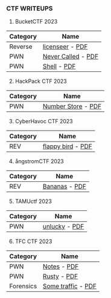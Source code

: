### CTF WRITEUPS

1. BucketCTF 2023

Category | Name
--- | ---
Reverse | [licenseer](BucketCTF%202023/REV%20-%20licenseer/REV%20-%20licenseer%20(Medium).md) - [PDF](BucketCTF%202023/REV%20-%20licenseer/REV%20-%20licenseer%20(Medium).pdf)
PWN | [Never Called](BucketCTF%202023/PWN%20-%20Never%20Called/PWN%20-%20Never%20Called%20(Easy).md) - [PDF](BucketCTF%202023/PWN%20-%20Never%20Called/PWN%20-%20Never%20Called%20(Easy).pdf)
PWN | [Shell](BucketCTF%202023/PWN%20-%20Shell/PWN%20-%20Shell%20(Medium%20&%20Hard).md) - [PDF](BucketCTF%202023/PWN%20-%20Shell/PWN%20-%20Shell%20(Medium%20&%20Hard).pdf)

2. HackPack CTF 2023

Category | Name
--- | ---
PWN | [Number Store](HackPack%20CTF%202023/PWN%20-%20Number%20Store/PWN%20-%20Number%20Store%20-%20Easy.md) - [PDF](HackPack%20CTF%202023/PWN%20-%20Number%20Store/PWN%20-%20Number%20Store%20-%20Easy.pdf)

3. CyberHavoc CTF 2023

Category | Name
--- | ---
REV | [flappy bird](CyberHavoc%20CTF%202023/REV%20-%20flappy%20bird/REV%20-%20flappy%20bird%20-%20Easy.md) - [PDF](CyberHavoc%20CTF%202023/REV%20-%20flappy%20bird/REV%20-%20flappy%20bird%20-%20Easy.pdf)

4. ångstromCTF 2023

Category | Name
--- | ---
REV | [Bananas](%C3%A5ngstromCTF%202023/REV%20-%20Bananas/Bananas.md) - [PDF](%A5ngstromCTF%202023/REV%20-%20Bananas/Bananas.pdf)

5. TAMUctf 2023

Category | Name
--- | ---
PWN | [unlucky](TAMUctf%202023/PWN%20-%20unlucky/PWN%20-%20unlucky.md) - [PDF](TAMUctf%202023/PWN%20-%20unlucky/PWN%20-%20unlucky.pdf)


6. TFC CTF 2023

Category | Name
--- | ---
PWN | [Notes](TFC%20CTF%202023/PWN%20-%20Notes/PWN%20-%20Notes.md) - [PDF](TFC%20CTF%202023/PWN%20-%20Notes/PWN%20-%20Notes.pdf)
PWN | [Rusty](TFC%20CTF%202023/PWN%20-%20Rusty/PWN%20-%20Rusty.md) - [PDF](TFC%20CTF%202023/PWN%20-%20Rusty/PWN%20-%20Rusty.pdf)
Forensics | [Some traffic](TFC%20CTF%202023/Forensics%20-%20Some%20traffic/Forensics%20-%20Some%20traffic.md) - [PDF](TFC%20CTF%202023/Forensics%20-%20Some%20traffic/Forensics%20-%20Some%20traffic.pdf)